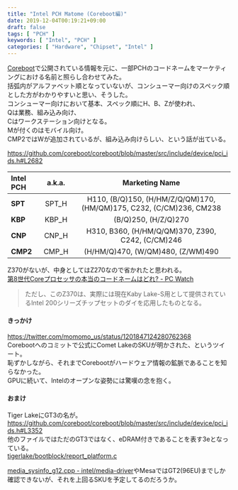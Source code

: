```yaml
---
title: "Intel PCH Matome (Coreboot編)"
date: 2019-12-04T00:19:21+09:00
draft: false
tags: [ "PCH" ]
keywords: [ "Intel", "PCH" ]
categories: [ "Hardware", "Chipset", "Intel" ]
---
```


[Coreboot](https://github.com/coreboot/coreboot)で公開されている情報を元に、一部PCHのコードネームをマーケティングにおける名前と照らし合わせてみた。  
括弧内がアルファベット順となっていないが、コンシューマー向けのスペック順とした方がわかりやすいと思い、そうした。  
コンシューマー向けにおいて基本、スペック順にH、B、Zが使われ、  
Qは業務、組み込み向け、  
Cはワークステーション向けとなる。  
Mが付くのはモバイル向け。  
CMP2ではWが追加されているが、組み込み向けらしい、という話が出ている。  

<https://github.com/coreboot/coreboot/blob/master/src/include/device/pci_ids.h#L2682>  

| Intel PCH | a.k.a. | Marketing Name |
| :--- | :---: | :---: |
| **SPT** | SPT_H |  H110, (B/Q)150, (H/HM/Z/Q/QM)170, (HM/QM)175, C232, (C/CM)236, CM238 |
| **KBP** | KBP_H | (B/Q)250, (H/Z/Q)270 |
| **CNP** | CNP_H | H310, B360, (H/HM/Q/QM)370, Z390, C242, (C/CM)246 |
| **CMP2** | CMP_H | (H/HM/Q)470, (W/QM)480, (Z/WM)490 |

Z370がないが、中身としてはZ270なので省かれたと思われる。  
[第8世代Coreプロセッサの本当のコードネームはどれ? - PC Watch](https://pc.watch.impress.co.jp/docs/column/ubiq/1076326.html)

 > ただし、このZ370は、実際には現在Kaby Lake-S用として提供されているIntel 200シリーズチップセットのダイを応用したものとなる。


#### きっかけ
<https://twitter.com/momomo_us/status/1201847124280762368>  
Corebootへのコミットで公式にComet LakeのSKUが明かされた、というツイート。  
恥ずかしながら、それまでCorebootがハードウェア情報の鉱脈であることを知らなかった。  
GPUに続いて、Intelのオープンな姿勢には驚嘆の念を抱く。  

#### おまけ
Tiger LakeにGT3の名が。  
<https://github.com/coreboot/coreboot/blob/master/src/include/device/pci_ids.h#L3352>  
他のファイルではただのGT3ではなく、eDRAM付きであることを表す3eとなっている。  
[tigerlake/bootblock/report_platform.c](https://github.com/coreboot/coreboot/blob/master/src/soc/intel/tigerlake/bootblock/report_platform.c#L48)  

[media_sysinfo_g12.cpp - intel/media-driver](https://github.com/intel/media-driver/blob/master/media_driver/linux/gen12/ddi/media_sysinfo_g12.cpp)やMesaではGT2(96EU)までしか確認できないが、それを上回るSKUを予定してるのだろうか。  

